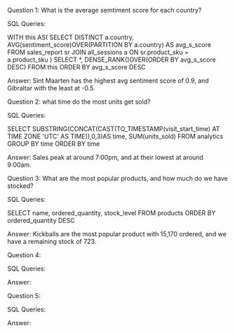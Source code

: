Question 1: What is the average semtiment score for each country?

SQL Queries:

WITH this AS(
SELECT 
	DISTINCT a.country, 
	AVG(sentiment_score)OVER(PARTITION BY a.country) AS avg_s_score
FROM sales_report sr
	JOIN all_sessions a ON sr.product_sku = a.product_sku
)
SELECT *, DENSE_RANK()OVER(ORDER BY avg_s_score DESC) FROM this
	ORDER BY avg_s_score DESC

Answer: Sint Maarten has the highest avg sentiment score of 0.9, and Gibraltar with the least at -0.5.



Question 2: what time do the most units get sold?

SQL Queries:

SELECT 
	SUBSTRING(CONCAT(CAST(TO_TIMESTAMP(visit_start_time) AT TIME ZONE 'UTC' AS TIME)),0,3)AS time,
	SUM(units_sold) 
FROM analytics
	GROUP BY time
	ORDER BY time

Answer: Sales peak at around 7:00pm, and at their lowest at around 9:00am.



Question 3: What are the most popular products, and how much do we have stocked?

SQL Queries:

SELECT name, ordered_quantity, stock_level FROM products
ORDER BY ordered_quantity DESC

Answer: Kickballs are the most popular product with 15,170 ordered, and we have a remaining stock of 723.



Question 4: 

SQL Queries:

Answer:



Question 5: 

SQL Queries:

Answer:

